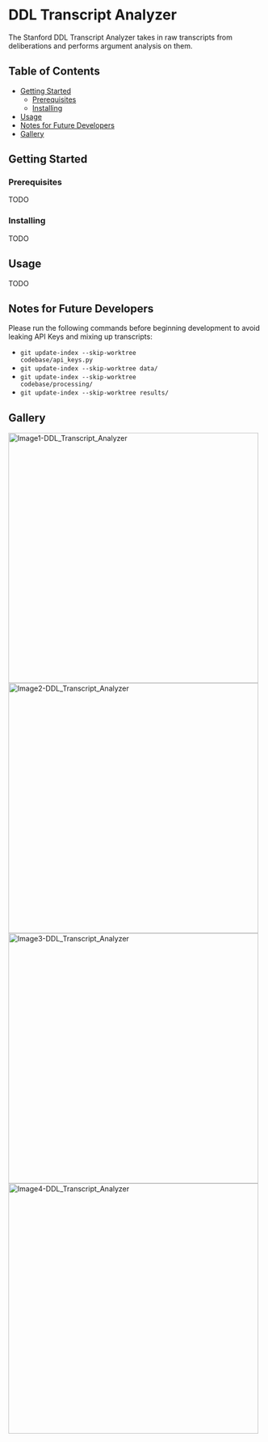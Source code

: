 # DDL Transcript Analyzer
The Stanford DDL Transcript Analyzer takes in raw transcripts from deliberations and performs argument analysis on them.

## Table of Contents
* [Getting Started](#getting-started)
  * [Prerequisites](#prerequisites)
  * [Installing](#installing)
* [Usage](#usage)
* [Notes for Future Developers](#notes-for-future-developers)
* [Gallery](#gallery)
          
## Getting Started
### Prerequisites
TODO

### Installing
TODO

## Usage
TODO

## Notes for Future Developers
Please run the following commands before beginning development to avoid leaking API Keys and mixing up transcripts:
* <code>git update-index --skip-worktree codebase/api_keys.py</code>
* <code>git update-index --skip-worktree data/</code>
* <code>git update-index --skip-worktree codebase/processing/</code>
* <code>git update-index --skip-worktree results/</code>

## Gallery
<img width="495" alt="Image1-DDL_Transcript_Analyzer" src="https://github.com/user-attachments/assets/718a8a96-5ba5-4455-8bbe-639137e9dda1">
<img width="495" alt="Image2-DDL_Transcript_Analyzer" src="https://github.com/user-attachments/assets/81db9979-047f-4428-b4d2-950f751147b4">
<img width="495" alt="Image3-DDL_Transcript_Analyzer" src="https://github.com/user-attachments/assets/53ca5361-7e3d-47d3-96ad-86ab82f57201">
<img width="495" alt="Image4-DDL_Transcript_Analyzer" src="https://github.com/user-attachments/assets/51de531f-3a7c-4b6b-abc4-40cd45f45625">
